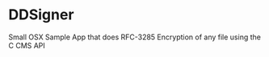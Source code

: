 DDSigner
========

Small OSX Sample App that does RFC-3285 Encryption of any file using the C CMS API